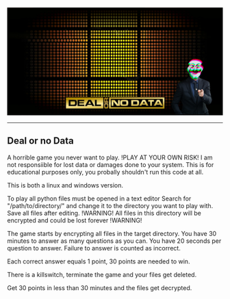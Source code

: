 ![DonD](https://github.com/salvat1on/DonD/blob/main/background.png)

---------------------
Deal or no Data
---------------------

A horrible game you never want to play.
!PLAY AT YOUR OWN RISK!
I am not responsiible for lost data or damages done to your system.
This is for educational purposes only, you probally shouldn't run this code at all.

This is both a linux and windows version.

To play all python files must be opened in a text editor
Search for "/path/to/directory/" and change it to the directory you want to play with.
Save all files after editing.
!WARNING!
All files in this directory will be encrypted and could be lost forever
!WARNING!

The game starts by encrypting all files in the target directory.
You have 30 minutes to answer as many questions as you can.
You have 20 seconds per question to answer.
Failure to answer is counted as incorrect.

Each correct answer equals 1 point, 30 points are needed to win.

There is a killswitch, terminate the game and your files get deleted.

Get 30 points in less than 30 minutes and the files get decrypted.

 
